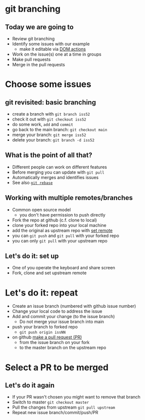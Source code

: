 
# git branching


## Today we are going to

- Review git branching
- Identify some issues with our example
  - make it editable via [DOM actions](https://github.com/stevenaeola/gitpitch/blob/master/prog/js_dom/README.md)
- Work on the issue(s) one at a time in groups
- Make pull requests
- Merge in the pull requests



# Choose some issues


## git revisited: basic branching

- create a branch with `git branch iss52`
- check it out with `git checkout iss52`
- do some work, `add` and `commit`
- go back to the main branch: `git checkout main`
- merge your branch: `git merge iss52`
- delete your branch: `git branch -d iss52`


## What is the point of all that?

- Different people can work on different features
- Before merging you can update with `git pull`
- Automatically merges and identifies issues
- See also [`git rebase`](https://git-scm.com/book/en/v2/Git-Branching-Rebasing)


## Working with multiple remotes/branches

- Common open source model 
  - you don't have permission to push directly
- Fork the repo at github (c.f. clone to local)
- clone your forked repo into your local machine
- add the original as upstream repo with [set remote](https://docs.github.com/en/free-pro-team@latest/github/collaborating-with-issues-and-pull-requests/configuring-a-remote-for-a-fork)
- you can `git push` and `git pull` with your forked repo
- you can only `git pull` with your upstream repo


## Let's do it: set up

- One of you operate the keyboard and share screen
- Fork, clone and set upstream remote


# Let's do it: repeat 

- Create an issue branch (numbered with github issue number)
- Change your local code to address the issue
- Add and commit your change (to the issue branch)
  - Do not merge your issue branch into main
- push your branch to forked repo
  - `git push origin issNN`
- on github [make a pull request (PR)](https://docs.github.com/en/free-pro-team@latest/github/collaborating-with-issues-and-pull-requests/creating-a-pull-request-from-a-fork)
  - from the issue branch on your fork
  - to the master branch on the upstream repo


# Select a PR to be merged


## Let's do it again

- If your PR wasn't chosen you might want to remove that branch
- Switch to master `git checkout master`
- Pull the changes from upstream `git pull upstream`
- Repeat new issue branch/commit/push/PR


